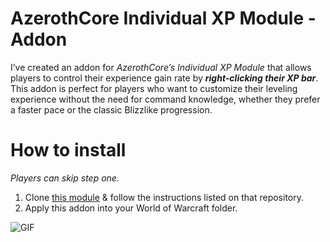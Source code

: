 
# AzerothCore Individual XP Module - Addon
I’ve created an addon for *AzerothCore’s Individual XP Module* that allows players to control their experience gain rate by ***right-clicking their XP bar***. This addon is perfect for players who want to customize their leveling experience without the need for command knowledge, whether they prefer a faster pace or the classic Blizzlike progression.
  
# How to install
*Players can skip step one.*
1) Clone [this module](https://github.com/azerothcore/mod-individual-xp) & follow the instructions listed on that repository.
2) Apply this addon into your World of Warcraft folder.

![GIF](https://i.imgur.com/gctjFVh.gif)
